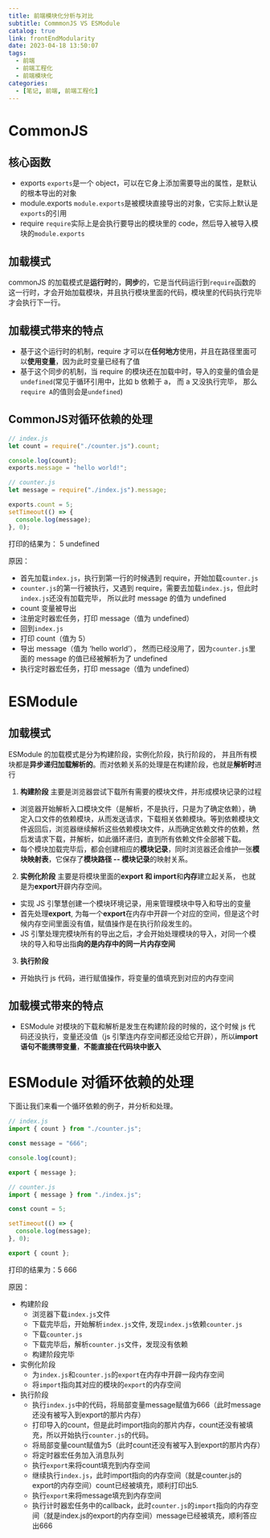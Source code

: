 ```yaml
---
title: 前端模块化分析与对比
subtitle: CommmonJS VS ESModule
catalog: true
link: frontEndModularity
date: 2023-04-18 13:50:07
tags:
  - 前端
  - 前端工程化
  - 前端模块化
categories:
  - [笔记, 前端, 前端工程化]
---
```


# CommonJS

## 核心函数

- exports
  `exports`是一个 object，可以在它身上添加需要导出的属性，是默认的根本导出的对象
- module.exports
  `module.exports`是被模块直接导出的对象，它实际上默认是`exports`的引用
- require
  `require`实际上是会执行要导出的模块里的 code，然后导入被导入模块的`module.exports`

## 加载模式

commonJS 的加载模式是**运行时**的，**同步**的，它是当代码运行到`require`函数的这一行时，才会开始加载模块，并且执行模块里面的代码，模块里的代码执行完毕才会执行下一行。

## 加载模式带来的特点

- 基于这个运行时的机制，require 才可以在**任何地方**使用，并且在路径里面可以**使用变量**，因为此时变量已经有了值
- 基于这个同步的机制，当 require 的模块还在加载中时，导入的变量的值会是`undefined`(常见于循环引用中，比如 b 依赖于 a， 而 a 又没执行完毕， 那么`require A`的值则会是`undefined`)


## CommonJS对循环依赖的处理

```javascript
// index.js
let count = require("./counter.js").count;

console.log(count);
exports.message = "hello world!";

// counter.js
let message = require("./index.js").message;

exports.count = 5;
setTimeout(() => {
  console.log(message);
}, 0);
```

打印的结果为： 5 undefined

原因：

- 首先加载`index.js`，执行到第一行的时候遇到 require，开始加载`counter.js`
- `counter.js`的第一行被执行，又遇到 require，需要去加载`index.js`，但此时`index.js`还没有加载完毕， 所以此时 message 的值为 undefined
- count 变量被导出
- 注册定时器宏任务，打印 message（值为 undefined）
- 回到`index.js`
- 打印 count（值为 5）
- 导出 message（值为 ‘hello world’）， 然而已经没用了，因为`counter.js`里面的 message 的值已经被解析为了 undefined
- 执行定时器宏任务，打印 message（值为 undefined）

# ESModule

## 加载模式

ESModule 的加载模式是分为构建阶段，实例化阶段，执行阶段的， 并且所有模块都是**异步递归加载解析的**。而对依赖关系的处理是在构建阶段，也就是**解析时**进行

1. **构建阶段**
   主要是浏览器尝试下载所有需要的模块文件，并形成模块记录的过程

- 浏览器开始解析入口模块文件（是解析，不是执行，只是为了确定依赖），确定入口文件的依赖模块，从而发送请求，下载相关依赖模块。等到依赖模块文件返回后，浏览器继续解析这些依赖模块文件，从而确定依赖文件的依赖，然后发请求下载，并解析，如此循环递归，直到所有依赖文件全部被下载。
- 每个模块加载完毕后，都会创建相应的**模块记录**，同时浏览器还会维护一张**模块映射表**，它保存了**模块路径 -- 模块记录**的映射关系。

2.  **实例化阶段**
    主要是将模块里面的**export 和 import**和**内存**建立起关系， 也就是为**export**开辟内存空间。

- 实现 JS 引擎慧创建一个模块环境记录，用来管理模块中导入和导出的变量
- 首先处理**export**, 为每一个**export**在内存中开辟一个对应的空间，但是这个时候内存空间里面没有值，赋值操作是在执行阶段发生的。
- JS 引擎处理完模块所有的导出之后，才会开始处理模块的导入，对同一个模块的导入和导出指**向的是内存中的同一片内存空间**

3.  **执行阶段**

- 开始执行 js 代码，进行赋值操作，将变量的值填充到对应的内存空间

## 加载模式带来的特点

- ESModule 对模块的下载和解析是发生在构建阶段的时候的，这个时候 js 代码还没执行，变量还没值（js 引擎连内存空间都还没给它开辟），所以**import 语句不能携带变量**，**不能直接在代码块中嵌入**

# ESModule 对循环依赖的处理

下面让我们来看一个循环依赖的例子，并分析和处理。

```javascript
// index.js
import { count } from "./counter.js";

const message = "666";

console.log(count);

export { message };

// counter.js
import { message } from "./index.js";

const count = 5;

setTimeout(() => {
  console.log(message);
}, 0);

export { count };
```

打印的结果为：5 666

原因：

- 构建阶段
  - 浏览器下载`index.js`文件
  - 下载完毕后，开始解析`index.js`文件, 发现`index.js`依赖`counter.js`
  - 下载`counter.js`
  - 下载完毕后，解析`counter.js`文件，发现没有依赖
  - 构建阶段完毕
- 实例化阶段
  - 为`index.js`和`counter.js`的`export`在内存中开辟一段内存空间
  - 将`import`指向其对应的模块的`export`的内存空间
- 执行阶段
  - 执行`index.js`中的代码，将局部变量message赋值为666（此时message还没有被写入到export的那片内存）
  - 打印导入的count，但是此时import指向的那片内存，count还没有被填充，所以开始执行`counter.js`的代码。
  - 将局部变量count赋值为5（此时count还没有被写入到export的那片内存）
  - 将定时器宏任务加入消息队列
  - 执行`export`来将count填充到内存空间
  - 继续执行`index.js`，此时import指向的内存空间（就是counter.js的export的内存空间）count已经被填充，顺利打印出5.
  - 执行`export`来将message填充到内存空间
  - 执行计时器宏任务中的callback，此时`counter.js`的`import`指向的内存空间（就是index.js的export的内存空间）message已经被填充，顺利答应出666
